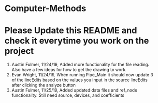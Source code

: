 # Computer-Methods
# Please Update this README and check it everytime you work on the project

1. Austin Fulmer, 11/24/19, Added more functionality for the file reading. Also have a few ideas for how to get the drawing to work.
2. Evan Wright, 11/24/19, When running Pipe_Main it should now update 3 of the lineEdits based on the values you input in the source lineEdits after clicking the analyze button
3. Austin Fulmer, 11/25/19, Added updated data files and ref_node functionality. Still need source, devices, and coefficients
